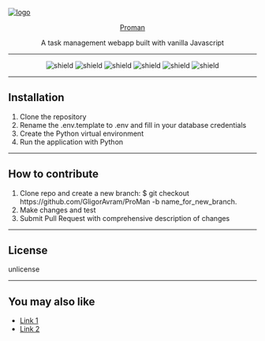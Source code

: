 [<img alt="logo" style="display:block; margin-left: auto; margin-right: auto" src="https://gligoravram.github.io/img/proman.png" />](https://proman-codecool-rng.herokuapp.com/)
<div style="text-align: center;">
<a  href="https://proman-codecool-rng.herokuapp.com/">Proman</a>

A task management webapp built with vanilla Javascript

<hr>

![shield](https://img.shields.io/badge/using-javascript-green)
![shield](https://img.shields.io/badge/using-python-green)
![shield](https://img.shields.io/badge/deployed-heroku-orange)
![shield](https://img.shields.io/github/issues/GligorAvram/ProMan)
![shield](https://img.shields.io/github/stars/GligorAvram/ProMan)
![shield](https://img.shields.io/github/license/GligorAvram/ProMan)

<hr>

</div>

## Installation

<ol>
    <li>Clone the repository</li>
    <li>Rename the .env.template to .env and fill in your database credentials</li>
    <li>Create the Python virtual environment</li>
    <li>Run the application with Python</li>
</ol>

<hr>

## How to contribute

<ol>
<li>Clone repo and create a new branch: $ git checkout https://github.com/GligorAvram/ProMan -b name_for_new_branch.</li>
<li>Make changes and test</li>
<li>Submit Pull Request with comprehensive description of changes</li>
</ol>

<hr>

## License
unlicense

<hr>

## You may also like

<ul>
    <li> <a href="#">Link 1</a> </li>
    <li> <a href="#">Link 2</a> </li>
</ul>
